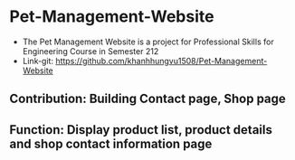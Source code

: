 # Pet-Management-Website

- The Pet Management Website is a project for Professional Skills for Engineering Course in Semester 212
- Link-git: https://github.com/khanhhungvu1508/Pet-Management-Website

## Contribution: Building Contact page, Shop page

## Function: Display product list, product details and shop contact information page
